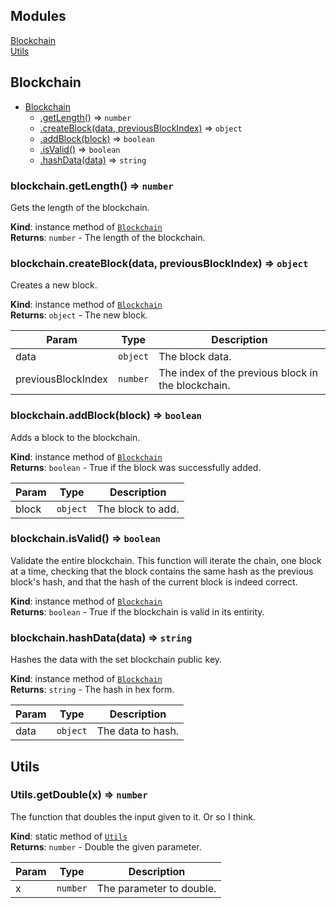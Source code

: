 ## Modules

<dl>
<dt><a href="#module_Blockchain">Blockchain</a></dt>
<dd></dd>
<dt><a href="#module_Utils">Utils</a></dt>
<dd></dd>
</dl>

<a name="module_Blockchain"></a>

## Blockchain

* [Blockchain](#module_Blockchain)
    * [.getLength()](#module_Blockchain+getLength) ⇒ <code>number</code>
    * [.createBlock(data, previousBlockIndex)](#module_Blockchain+createBlock) ⇒ <code>object</code>
    * [.addBlock(block)](#module_Blockchain+addBlock) ⇒ <code>boolean</code>
    * [.isValid()](#module_Blockchain+isValid) ⇒ <code>boolean</code>
    * [.hashData(data)](#module_Blockchain+hashData) ⇒ <code>string</code>

<a name="module_Blockchain+getLength"></a>

### blockchain.getLength() ⇒ <code>number</code>
Gets the length of the blockchain.

**Kind**: instance method of [<code>Blockchain</code>](#module_Blockchain)  
**Returns**: <code>number</code> - The length of the blockchain.  
<a name="module_Blockchain+createBlock"></a>

### blockchain.createBlock(data, previousBlockIndex) ⇒ <code>object</code>
Creates a new block.

**Kind**: instance method of [<code>Blockchain</code>](#module_Blockchain)  
**Returns**: <code>object</code> - The new block.  

| Param | Type | Description |
| --- | --- | --- |
| data | <code>object</code> | The block data. |
| previousBlockIndex | <code>number</code> | The index of the previous block in the blockchain. |

<a name="module_Blockchain+addBlock"></a>

### blockchain.addBlock(block) ⇒ <code>boolean</code>
Adds a block to the blockchain.

**Kind**: instance method of [<code>Blockchain</code>](#module_Blockchain)  
**Returns**: <code>boolean</code> - True if the block was successfully added.  

| Param | Type | Description |
| --- | --- | --- |
| block | <code>object</code> | The block to add. |

<a name="module_Blockchain+isValid"></a>

### blockchain.isValid() ⇒ <code>boolean</code>
Validate the entire blockchain. This function will iterate the chain, one
block at a time, checking that the block contains the same hash as the
previous block's hash, and that the hash of the current block is indeed
correct.

**Kind**: instance method of [<code>Blockchain</code>](#module_Blockchain)  
**Returns**: <code>boolean</code> - True if the blockchain is valid in its entirity.  
<a name="module_Blockchain+hashData"></a>

### blockchain.hashData(data) ⇒ <code>string</code>
Hashes the data with the set blockchain public key.

**Kind**: instance method of [<code>Blockchain</code>](#module_Blockchain)  
**Returns**: <code>string</code> - The hash in hex form.  

| Param | Type | Description |
| --- | --- | --- |
| data | <code>object</code> | The data to hash. |

<a name="module_Utils"></a>

## Utils
<a name="module_Utils.getDouble"></a>

### Utils.getDouble(x) ⇒ <code>number</code>
The function that doubles the input given to it. Or so I think.

**Kind**: static method of [<code>Utils</code>](#module_Utils)  
**Returns**: <code>number</code> - Double the given parameter.  

| Param | Type | Description |
| --- | --- | --- |
| x | <code>number</code> | The parameter to double. |

